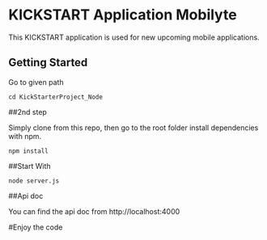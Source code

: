 # KICKSTART Application Mobilyte

This KICKSTART application is used for new upcoming mobile applications.

## Getting Started


Go to given path

```
cd KickStarterProject_Node
```
##2nd step


Simply clone from this repo, then go to the root folder install dependencies with npm.

```
npm install
```

##Start With

```
node server.js
```

##Api doc

You can find the api doc from http://localhost:4000

#Enjoy the code
